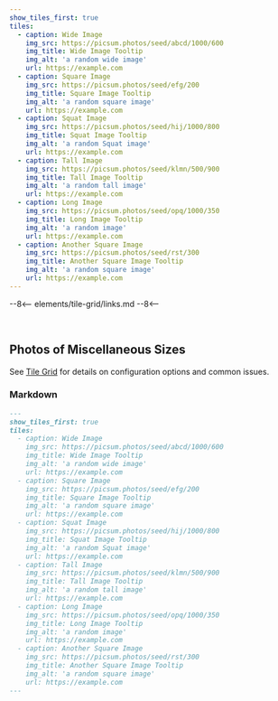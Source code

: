 ```yaml
---
show_tiles_first: true
tiles:
  - caption: Wide Image
    img_src: https://picsum.photos/seed/abcd/1000/600
    img_title: Wide Image Tooltip
    img_alt: 'a random wide image'
    url: https://example.com
  - caption: Square Image
    img_src: https://picsum.photos/seed/efg/200
    img_title: Square Image Tooltip
    img_alt: 'a random square image'
    url: https://example.com
  - caption: Squat Image
    img_src: https://picsum.photos/seed/hij/1000/800
    img_title: Squat Image Tooltip
    img_alt: 'a random Squat image'
    url: https://example.com
  - caption: Tall Image
    img_src: https://picsum.photos/seed/klmn/500/900
    img_title: Tall Image Tooltip
    img_alt: 'a random tall image'
    url: https://example.com    
  - caption: Long Image
    img_src: https://picsum.photos/seed/opq/1000/350
    img_title: Long Image Tooltip
    img_alt: 'a random image'
    url: https://example.com
  - caption: Another Square Image
    img_src: https://picsum.photos/seed/rst/300
    img_title: Another Square Image Tooltip
    img_alt: 'a random square image'
    url: https://example.com                
---
```

--8<--
elements/tile-grid/links.md
--8<--

<br>

## Photos of Miscellaneous Sizes
See [Tile Grid](tile-grid/index.md) for details on configuration options and common issues.

### Markdown
```markdown
---
show_tiles_first: true
tiles:
  - caption: Wide Image
    img_src: https://picsum.photos/seed/abcd/1000/600
    img_title: Wide Image Tooltip
    img_alt: 'a random wide image'
    url: https://example.com
  - caption: Square Image
    img_src: https://picsum.photos/seed/efg/200
    img_title: Square Image Tooltip
    img_alt: 'a random square image'
    url: https://example.com
  - caption: Squat Image
    img_src: https://picsum.photos/seed/hij/1000/800
    img_title: Squat Image Tooltip
    img_alt: 'a random Squat image'
    url: https://example.com
  - caption: Tall Image
    img_src: https://picsum.photos/seed/klmn/500/900
    img_title: Tall Image Tooltip
    img_alt: 'a random tall image'
    url: https://example.com    
  - caption: Long Image
    img_src: https://picsum.photos/seed/opq/1000/350
    img_title: Long Image Tooltip
    img_alt: 'a random image'
    url: https://example.com
  - caption: Another Square Image
    img_src: https://picsum.photos/seed/rst/300
    img_title: Another Square Image Tooltip
    img_alt: 'a random square image'
    url: https://example.com                
---
```